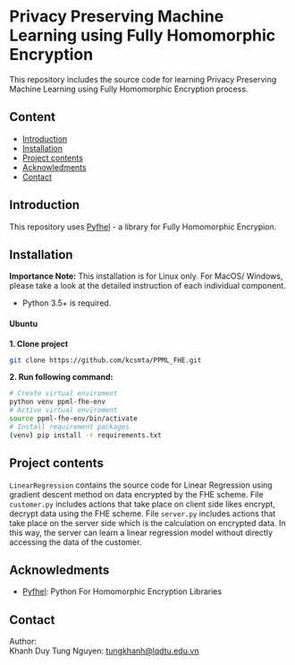 # Privacy Preserving Machine Learning using Fully Homomorphic Encryption
This repository includes the source code for learning Privacy Preserving Machine Learning using Fully Homomorphic Encryption process.
## Content
* [Introduction](#introduction)
* [Installation](#installation)
* [Project contents](#project-contents)
* [Acknowledments](#acknowledments)
* [Contact](#contact)

## Introduction
This repository uses [Pyfhel](https://github.com/ibarrond/Pyfhel) - a library for Fully Homomorphic Encrypion.
## Installation
**Importance Note:** This installation is for Linux only. 
For MacOS/ Windows, please take a look at the detailed instruction of each individual component.
* Python 3.5+ is required.

<h4>Ubuntu</h4>

**1. Clone project**

```sh
git clone https://github.com/kcsmta/PPML_FHE.git
```

**2. Run following command:**

```sh
# Create virtual enviroment
python venv ppml-fhe-env
# Active virtual enviroment
source ppml-fhe-env/bin/activate
# Install requirement packages
(venv) pip install -r requirements.txt
```

## Project contents 
`LinearRegression` contains the source code for Linear Regression using gradient descent method on data encrypted by the FHE scheme. 
File `customer.py` includes actions that take place on client side likes encrypt, decrypt data using the FHE scheme. 
File `server.py` includes actions that take place on the server side which is the calculation on encrypted data. 
In this way, the server can learn a linear regression model without directly accessing the data of the customer.

## Acknowledments
* [Pyfhel](https://github.com/ibarrond/Pyfhel): Python For Homomorphic Encryption Libraries

## Contact
Author: \
Khanh Duy Tung Nguyen: tungkhanh@lqdtu.edu.vn